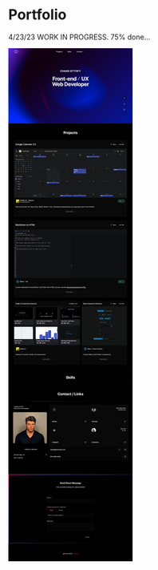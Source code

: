 # Portfolio

4/23/23 WORK IN PROGRESS.
75% done...

![screen](current3.jpg)

<!-- ![screen](current1.jpg)

## Popup Contact Menu

![screen2](current2.jpg)  -->
